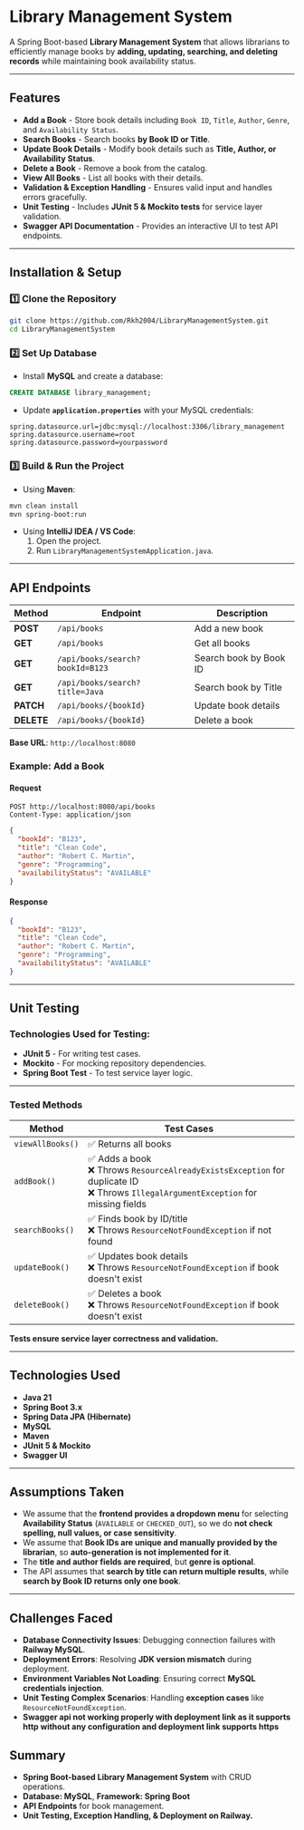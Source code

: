 # Library Management System

A Spring Boot-based **Library Management System** that allows librarians to efficiently manage books by **adding, updating, searching, and deleting records** while maintaining book availability status.

---

## Features

- **Add a Book** - Store book details including `Book ID`, `Title`, `Author`, `Genre`, and `Availability Status`.
- **Search Books** - Search books **by Book ID or Title**.
- **Update Book Details** - Modify book details such as **Title, Author, or Availability Status**.
- **Delete a Book** - Remove a book from the catalog.
- **View All Books** - List all books with their details.
- **Validation & Exception Handling** - Ensures valid input and handles errors gracefully.
- **Unit Testing** - Includes **JUnit 5 & Mockito tests** for service layer validation.
- **Swagger API Documentation** - Provides an interactive UI to test API endpoints.

---

## Installation & Setup

### **1️⃣ Clone the Repository**
```sh
git clone https://github.com/Rkh2004/LibraryManagementSystem.git
cd LibraryManagementSystem
```

### **2️⃣ Set Up Database**
- Install **MySQL** and create a database:
```sql
CREATE DATABASE library_management;
```

- Update **`application.properties`** with your MySQL credentials:
```properties
spring.datasource.url=jdbc:mysql://localhost:3306/library_management
spring.datasource.username=root
spring.datasource.password=yourpassword
```

### **3️⃣ Build & Run the Project**
- Using **Maven**:
```sh
mvn clean install
mvn spring-boot:run
```

- Using **IntelliJ IDEA / VS Code**:
  1. Open the project.
  2. Run `LibraryManagementSystemApplication.java`.

---

## API Endpoints

| Method | Endpoint | Description |
|--------|----------|-------------|
| **POST** | `/api/books` | Add a new book |
| **GET** | `/api/books` | Get all books |
| **GET** | `/api/books/search?bookId=B123` | Search book by Book ID |
| **GET** | `/api/books/search?title=Java` | Search book by Title |
| **PATCH** | `/api/books/{bookId}` | Update book details |
| **DELETE** | `/api/books/{bookId}` | Delete a book |

**Base URL**: `http://localhost:8080`

### **Example: Add a Book**
#### **Request**
```http
POST http://localhost:8080/api/books
Content-Type: application/json
```
```json
{
  "bookId": "B123",
  "title": "Clean Code",
  "author": "Robert C. Martin",
  "genre": "Programming",
  "availabilityStatus": "AVAILABLE"
}
```
#### **Response**
```json
{
  "bookId": "B123",
  "title": "Clean Code",
  "author": "Robert C. Martin",
  "genre": "Programming",
  "availabilityStatus": "AVAILABLE"
}
```

---

## Unit Testing

### **Technologies Used for Testing:**
- **JUnit 5** - For writing test cases.
- **Mockito** - For mocking repository dependencies.
- **Spring Boot Test** - To test service layer logic.

---

### **Tested Methods**
| Method | Test Cases |
|--------|------------|
| `viewAllBooks()` | ✅ Returns all books |
| `addBook()` | ✅ Adds a book <br> ❌ Throws `ResourceAlreadyExistsException` for duplicate ID <br> ❌ Throws `IllegalArgumentException` for missing fields |
| `searchBooks()` | ✅ Finds book by ID/title <br> ❌ Throws `ResourceNotFoundException` if not found |
| `updateBook()` | ✅ Updates book details <br> ❌ Throws `ResourceNotFoundException` if book doesn't exist |
| `deleteBook()` | ✅ Deletes a book <br> ❌ Throws `ResourceNotFoundException` if book doesn't exist |

**Tests ensure service layer correctness and validation.**

---

## Technologies Used

- **Java 21**
- **Spring Boot 3.x**
- **Spring Data JPA (Hibernate)**
- **MySQL**
- **Maven**
- **JUnit 5 & Mockito**
- **Swagger UI**

---

## Assumptions Taken
- We assume that the **frontend provides a dropdown menu** for selecting **Availability Status** (`AVAILABLE` or `CHECKED_OUT`), so we do **not check spelling, null values, or case sensitivity**.
- We assume that **Book IDs are unique and manually provided by the librarian**, so **auto-generation is not implemented for it**.
- The **title and author fields are required**, but **genre is optional**.
- The API assumes that **search by title can return multiple results**, while **search by Book ID returns only one book**.

---

## Challenges Faced
- **Database Connectivity Issues**: Debugging connection failures with **Railway MySQL**.
- **Deployment Errors**: Resolving **JDK version mismatch** during deployment.
- **Environment Variables Not Loading**: Ensuring correct **MySQL credentials injection**.
- **Unit Testing Complex Scenarios**: Handling **exception cases** like `ResourceNotFoundException`.
- **Swagger api not working properly with deployment link as it supports http without any configuration and deployment link supports https**


## **Summary**
- **Spring Boot-based Library Management System** with CRUD operations.
- **Database: MySQL**, **Framework: Spring Boot**
- **API Endpoints** for book management.
- **Unit Testing, Exception Handling, & Deployment on Railway.**


